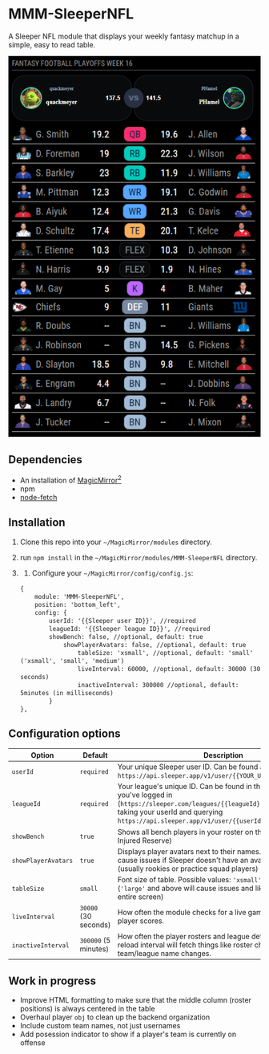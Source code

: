# MMM-SleeperNFL
A Sleeper NFL module that displays your weekly fantasy matchup in a simple, easy to read table. 

![](.github/screenshot_with_bench.PNG)

## Dependencies
* An installation of [MagicMirror<sup>2</sup>](https://github.com/MichMich/MagicMirror)
* npm
* [node-fetch](https://www.npmjs.com/package/node-fetch)

## Installation
1. Clone this repo into your `~/MagicMirror/modules` directory.
1. run `npm install` in the `~/MagicMirror/modules/MMM-SleeperNFL` directory.
1. 1. Configure your `~/MagicMirror/config/config.js`:

    ```
    {
        module: 'MMM-SleeperNFL',
        position: 'bottom_left',
        config: {
			userId: '{{Sleeper user ID}}', //required
			leagueId: '{{Sleeper league ID}}', //required
			showBench: false, //optional, default: true
               	showPlayerAvatars: false, //optional, default: true
                	tableSize: 'xsmall', //optional, default: 'small' ('xsmall', 'small', 'medium')
                	liveInterval: 60000, //optional, default: 30000 (30 seconds)
                	inactiveInterval: 300000 //optional, default: 5minutes (in milliseconds)
			}
    },
    ```

## Configuration options

 | **Option** | **Default** | **Description** |
| --- | --- | --- |
| `userId` | `required` | Your unique Sleeper user ID. Can be found at `https://api.sleeper.app/v1/user/{{YOUR_USERNAME}}` |
| `leagueId` | `required` | Your league's unique ID. Can be found in the Sleeper URL when you've logged in (`https://sleeper.com/leagues/{{leagueId}}/matchup`) or by taking your userId and querying `https://api.sleeper.app/v1/user/{{userId}}/leagues/nfl/2022`|
| `showBench` | `true` | Shows all bench players in your roster on the module (excluding Injured Reserve) |
| `showPlayerAvatars` | `true` | Displays player avatars next to their names. Can sometimes cause issues if Sleeper doesn't have an avatar for a player (usually rookies or practice squad players) |
| `tableSize` | `small` | Font size of table. Possible values: `'xsmall'`, `'small'`, `'medium'` (`'large'` and above will cause issues and likely take up the entire screen) |
| `liveInterval` | `30000` (30 seconds) | How often the module checks for a live game and updates player scores. |
| `inactiveInterval` | `300000` (5 minutes) | How often the player rosters and league details update. This reload interval will fetch things like roster changes and team/league name changes. |

## Work in progress
* Improve HTML formatting to make sure that the middle column (roster positions) is always centered in the table
* Overhaul player `obj` to clean up the backend organization
* Include custom team names, not just usernames
* Add posession indicator to show if a player's team is currently on offense
